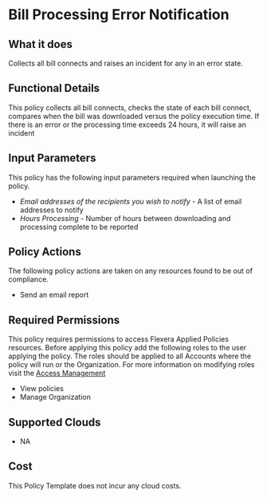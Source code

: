 # Bill Processing Error Notification

## What it does

Collects all bill connects and raises an incident for any in an error state.

## Functional Details

This policy collects all bill connects, checks the state of each bill connect, compares when the bill was downloaded versus the policy execution time. If there is an error or the processing time exceeds 24 hours, it will raise an incident

## Input Parameters

This policy has the following input parameters required when launching the policy.

- *Email addresses of the recipients you wish to notify* - A list of email addresses to notify
- *Hours Processing* - Number of hours between downloading and processing complete to be reported

## Policy Actions

The following policy actions are taken on any resources found to be out of compliance.

- Send an email report

## Required Permissions

This policy requires permissions to access Flexera Applied Policies resources.  Before applying this policy add the following roles to the user applying the policy.  The roles should be applied to all Accounts where the policy will run or the Organization. For more information on modifying roles visit the [Access Management](https://docs.flexera.com/flexera/EN/Administration/flexeraroles.htm#accessmanagement_1179969751_1147018)

- View policies
- Manage Organization

## Supported Clouds

- NA

## Cost

This Policy Template does not incur any cloud costs.
